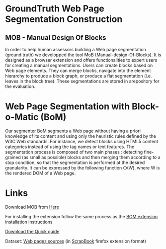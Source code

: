 # GroundTruth Web Page Segmentation Construction
## MOB - Manual Design Of Blocks

In order to help human assessors building a Web page segmentation (ground truth) we developped the tool MoB (Manual-design-Of-Blocks). 
It is designed as a browser extension and offers functionalities to expert users for creating a manual segmentations.
Users can create blocks based on Web page elements. They can merge blocks, navigate into the element hierarchy to produce a block graph, or produce a flat segmentation (i.e. leaves in the block tree). These segmentations are stored in arepository for the evaluation.

# Web Page Segmentation with Block-o-Matic (BoM)

Our segmenter BoM segments a Web page without having a priori knowledge of its content and using only the heuristic rules defined by the W3C Web standards. For instance, we detect blocks using HTML5 content categories instead of using the tag names or text features.
The segmentation process is composed of two main phases : detecting fine-grained (as small as possible) blocks and then merging them according to a stop condition, so that the segmentation is performed at the desired granularity. It can be expressed by the following function Φ(W), where W is the rendered DOM of a Web page.

# Links

Download MOB from <a href='http://www-poleia.lip6.fr/~sanojaa/BOM/MOB/MOB.crx'>Here</a>

For installing the extension follow the same process as the <a href='http://www-poleia.lip6.fr/~sanojaa/BOM/'>BOM extension</a> installation instructions

<a href='http://www-poleia.lip6.fr/~sanojaa/BOM/MOB/MOB-quickguide.pdf'>Download the Quick guide</a>

Dataset: <a href='http://www-poleia.lip6.fr/~sanojaa/BOM/inventory/dataset.tar.gz'>Web pages sources</a> (in <a href='https://addons.mozilla.org/en-US/firefox/addon/scrapbook/'>ScrapBook</a> firefox extension format)






